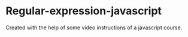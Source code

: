 ﻿# Regular-expression-javascript
Created with the help of some video instructions of a javascript course.
